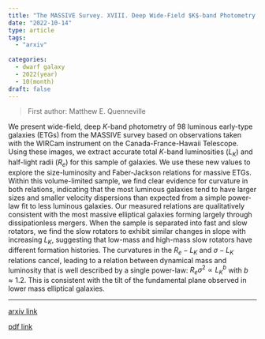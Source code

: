 ```yaml
---
title: "The MASSIVE Survey. XVIII. Deep Wide-Field $K$-band Photometry and Local Scaling Relations for Massive Early-Type Galaxies"
date: "2022-10-14"
type: article
tags:
  - "arxiv"
  
categories:
  - dwarf galaxy
  - 2022(year)
  - 10(month)
draft: false
---
```

> First author: Matthew E. Quenneville

 We present wide-field, deep $K$-band photometry of 98 luminous early-type
galaxies (ETGs) from the MASSIVE survey based on observations taken with the
WIRCam instrument on the Canada-France-Hawaii Telescope. Using these images, we
extract accurate total $K$-band luminosities ($L_K$) and half-light radii
($R_e$) for this sample of galaxies. We use these new values to explore the
size-luminosity and Faber-Jackson relations for massive ETGs. Within this
volume-limited sample, we find clear evidence for curvature in both relations,
indicating that the most luminous galaxies tend to have larger sizes and
smaller velocity dispersions than expected from a simple power-law fit to less
luminous galaxies. Our measured relations are qualitatively consistent with the
most massive elliptical galaxies forming largely through dissipationless
mergers. When the sample is separated into fast and slow rotators, we find the
slow rotators to exhibit similar changes in slope with increasing $L_K$,
suggesting that low-mass and high-mass slow rotators have different formation
histories. The curvatures in the $R_e-L_K$ and $\sigma-L_K$ relations cancel,
leading to a relation between dynamical mass and luminosity that is well
described by a single power-law: $R_e\sigma^2 \propto {L_K}^b$ with $b\approx
1.2$. This is consistent with the tilt of the fundamental plane observed in
lower mass elliptical galaxies.

---
[arxiv link](http://arxiv.org/abs/2210.08043v1)

[pdf link](http://arxiv.org/pdf/2210.08043v1)